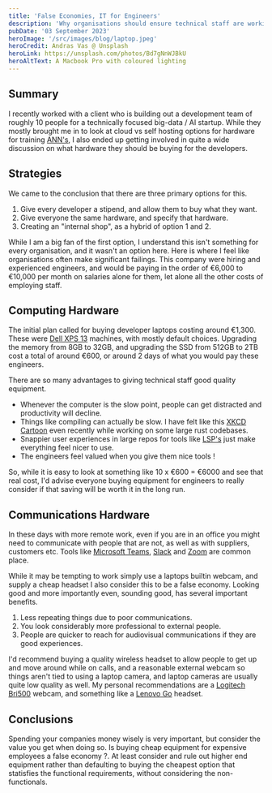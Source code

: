 ```yaml
---
title: 'False Economies, IT for Engineers'
description: 'Why organisations should ensure technical staff are working on equipment they are happy with'
pubDate: '03 September 2023'
heroImage: '/src/images/blog/laptop.jpeg'
heroCredit: Andras Vas @ Unsplash
heroLink: https://unsplash.com/photos/Bd7gNnWJBkU
heroAltText: A Macbook Pro with coloured lighting
---
```


## Summary

I recently worked with a client who is building out a development team of roughly 10 people for a technically focused big-data / AI startup. While they mostly brought me in to look at cloud vs self hosting options for hardware for training [ANN's](https://en.wikipedia.org/wiki/Artificial_neural_network), I also ended up getting involved in quite a wide discussion on what hardware they should be buying for the developers.

## Strategies

We came to the conclusion that there are three primary options for this.

1. Give every developer a stipend, and allow them to buy what they want.
2. Give everyone the same hardware, and specify that hardware.
3. Creating an "internal shop", as a hybrid of option 1 and 2.

While I am a big fan of the first option, I understand this isn't something for every organisation, and it wasn't an option here. Here is where I feel like organisations often make significant failings. This company were hiring and experienced engineers, and would be paying in the order of €6,000 to €10,000 per month on salaries alone for them, let alone all the other costs of employing staff.

## Computing Hardware

The initial plan called for buying developer laptops costing around €1,300. These were 
[Dell XPS 13](https://www.dell.com/en-uk/shop/laptops/xps-13-plus/spd/xps-13-9320-laptop) machines, with mostly default choices. Upgrading the memory from 8GB to 32GB, and upgrading the SSD from 512GB to 2TB cost a total of around €600, or around 2 days of what you would pay these engineers.

There are so many advantages to giving technical staff good quality equipment.

- Whenever the computer is the slow point, people can get distracted and productivity will decline.
- Things like compiling can actually be slow. I have felt like this [XKCD Cartoon](https://xkcd.com/303/) even recently while working on some large rust codebases.
- Snappier user experiences in large repos for tools like [LSP's](https://microsoft.github.io/language-server-protocol/) just make everything feel nicer to use.
- The engineers feel valued when you give them nice tools !

So, while it is easy to look at something like 10 x €600 = €6000 and see that real cost, I'd advise everyone buying equipment for engineers to really consider if that saving will be worth it in the long run.

## Communications Hardware

In these days with more remote work, even if you are in an office you might need to communicate with people that are not, as well as with suppliers, customers etc. Tools like [Microsoft Teams](https://www.microsoft.com/en-gb/microsoft-teams/group-chat-software), [Slack](https://slack.com/intl/en-gb) and [Zoom](https://zoom.us/) are common place.

While it may be tempting to work simply use a laptops builtin webcam, and supply a cheap headset I also consider this to be  a false economy. Looking good and more importantly even, sounding good, has several important benefits.

1. Less repeating things due to poor communications.
1. You look considerably more professional to external people.
1. People are quicker to reach for audiovisual communications if they are good experiences.

I'd recommend buying a quality wireless headset to allow people to get up and move around while on calls, and a reasonable external webcam so things aren't tied to using a laptop camera, and laptop cameras are usually quite low quality as well. My personal recommendations are a [Logitech Bri500](https://www.logitech.com/en-gb/products/webcams/brio-500-webcam.960-001422.html) webcam, and something like a [Lenovo Go](https://www.lenovo.com/gb/en/p/accessories-and-software/audio/headsets/4xd1c99222) headset. 

## Conclusions

Spending your companies money wisely is very important, but consider the value you get when doing so. Is buying cheap equipment for expensive employees a false economy ?. At least consider and rule out higher end equipment rather than defaulting to buying the cheapest option that statisfies the functional requirements, without considering the non-functionals.
